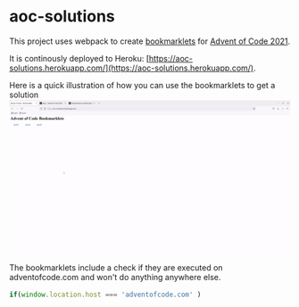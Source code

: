 # aoc-solutions

This project uses webpack to create [bookmarklets](https://en.wikipedia.org/wiki/Bookmarklet) for [Advent of Code 2021](https://adventofcode.com/).

It is continously deployed to Heroku: [https://aoc-solutions.herokuapp.com/](https://aoc-solutions.herokuapp.com/).

Here is a quick illustration of how you can use the bookmarklets to get a solution
![How-to](how-to-aoc.gif)

The bookmarklets include a check if they are executed on adventofcode.com and won't do anything anywhere else.
```javascript
if(window.location.host === 'adventofcode.com' )
```
